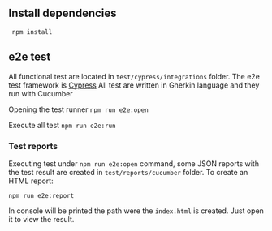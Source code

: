 ## Install dependencies

``` npm install```

## e2e test
All functional test are located in ```test/cypress/integrations``` folder. The e2e test framework is [Cypress](https://www.cypress.io/)
All test are written in Gherkin language and they run with Cucumber

Opening the test runner
```npm run e2e:open```

Execute all test
```npm run e2e:run```

### Test reports
Executing test under ```npm run e2e:open``` command, some JSON reports with the test result are created in ```test/reports/cucumber``` folder. To create an HTML report:

```npm run e2e:report``` 

In console will be printed the path were the ```index.html``` is created. Just open it to view the result.
